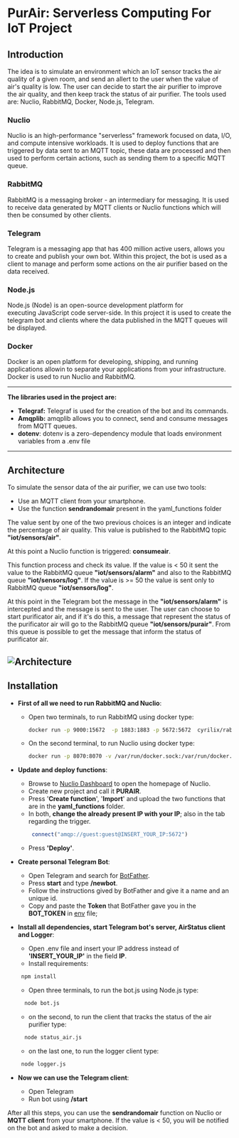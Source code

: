 # PurAir: Serverless Computing For IoT Project

## Introduction

The idea is to simulate an environment which an IoT sensor tracks the air quality of a given room, and send an allert to the user when the value of air's quality is low. The user can decide to start the air purifier to improve the air quality, and then keep track the status of air purifier. The tools used are: Nuclio, RabbitMQ, Docker, Node.js, Telegram. 

### Nuclio
Nuclio is an high-performance "serverless" framework focused on data, I/O, and compute intensive workloads. It is used to deploy functions that are triggered by data sent to an MQTT topic, these data are processed and then used to perform certain actions, such as sending them to a specific MQTT queue.

### RabbitMQ
RabbitMQ is a messaging broker - an intermediary for messaging. It is used to receive data generated by MQTT clients or Nuclio functions which will then be consumed by other clients.

### Telegram
Telegram is a messaging app that has 400 million active users, allows you to create and publish your own bot. Within this project, the bot is used as a client to manage and perform some actions on the air purifier based on the data received.

### Node.js
Node.js (Node) is an open-source development platform for executing JavaScript code server-side. In this project it is used to create the telegram bot and clients where the data published in the MQTT queues will be displayed.

### Docker
Docker is an open platform for developing, shipping, and running applications allowin to separate your applications from your infrastructure. Docker is used to run Nuclio and RabbitMQ.

----------------------------------------------------------------------------------------------------------------------------

**The libraries used in the project are:**
 - **Telegraf:** Telegraf is used for the creation of the bot and its commands.
 - **Amqplib:** amqplib allows you to connect, send and consume messages from MQTT queues.
 - **dotenv**: dotenv is a zero-dependency module that loads environment variables from a .env file 

----------------------------------------------------------------------------------------------------------------------------

## Architecture

To simulate the sensor data of the air purifier, we can use two tools:
- Use an MQTT client from your smartphone.
- Use the function **sendrandomair** present in the yaml_functions folder

The value sent by one of the two previous choices is an integer and indicate the percentage of air quality. This value is published to the RabbitMQ topic <strong>"iot/sensors/air"</strong>. 

At this point a Nuclio function is triggered: <strong>consumeair</strong>. 

This function process and check its value. If the value is < 50 it sent the value to the RabbitMQ queue <strong>"iot/sensors/alarm"</strong> and also to the RabbitMQ queue <strong>"iot/sensors/log"</strong>. If the value is >= 50 the value is sent only to RabbitMQ queue <strong>"iot/sensors/log"</strong>. 

At this point in the Telegram bot the message in the <strong>"iot/sensors/alarm"</strong> is intercepted and the message is sent to the user. The user can choose to start purificator air, and if it's do this, a message that represent the status of the purificator air will go to the RabbitMQ queue <strong>"iot/sensors/purair"</strong>. From this queue is possible to get the message that inform the status of purificator air. 

![Architecture](https://github.com/girolamo-giordano/telegrambot/blob/main/img/iot_diagram.png?raw=true)
----------------------------------------------------------------------------------------------------------------------------
## Installation
- **First of all we need to run RabbitMQ and Nuclio**:
  - Open two terminals, to run RabbitMQ using docker type:

    ```sh
    docker run -p 9000:15672  -p 1883:1883 -p 5672:5672  cyrilix/rabbitmq-mqtt
    ```
  - On the second terminal, to run Nuclio using docker type:

    ```sh
    docker run -p 8070:8070 -v /var/run/docker.sock:/var/run/docker.sock -v /tmp:/tmp nuclio/dashboard:stable-amd64
    ```
  
- **Update and deploy functions**:

  - Browse to [Nuclio Dashboard](http://localhost:8070) to open the homepage of Nuclio.
  - Create new project and call it **PURAIR**.
  - Press '**Create function**', '**Import**' and upload the two functions that are in the **yaml_functions** folder.
  - In both, **change the already present IP with your IP**; also in the tab regarding the trigger.
     ```js
      connect("amqp://guest:guest@INSERT_YOUR_IP:5672")
     ```
  - Press **'Deploy'**.

- **Create personal Telegram Bot**:
   - Open Telegram and search for [BotFather](https://t.me/BotFather).
   - Press **start** and type **/newbot**.
   - Follow the instructions gived by BotFather and give it a name and an unique id.
   - Copy and paste the **Token** that BotFather gave you in the **BOT_TOKEN** in [env](src/.env) file;

- **Install all dependencies, start Telegram bot's server, AirStatus client and Logger**:

  - Open .env file and insert your IP address instead of **'INSERT_YOUR_IP'** in the field **IP**.
  - Install requirements:
   ```sh
    npm install
   ```
    - Open three terminals, to run the bot.js using Node.js type:
  ```sh
    node bot.js
   ```
    - on the second, to run the client that tracks the status of the air purifier type:
  ```sh
    node status_air.js
   ```
     - on the last one, to run the logger client type:
    ```sh
     node logger.js
    ```
- **Now we can use the Telegram client**:
  - Open Telegram
  - Run bot using **/start**

After all this steps, you can use the **sendrandomair** function on Nuclio or **MQTT client** from your smartphone. If the value is < 50, you will be notified on the bot and asked to make a decision.



  
